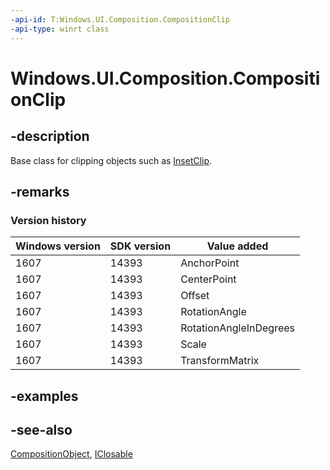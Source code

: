 ```yaml
---
-api-id: T:Windows.UI.Composition.CompositionClip
-api-type: winrt class
---
```


<!-- Class syntax.
public class CompositionClip : Windows.UI.Composition.CompositionObject, Windows.UI.Composition.ICompositionClip, Windows.UI.Composition.ICompositionClip2
-->

# Windows.UI.Composition.CompositionClip

## -description
Base class for clipping objects such as [InsetClip](insetclip.md).



## -remarks

### Version history

| Windows version | SDK version | Value added |
| -- | -- | -- |
| 1607 | 14393 | AnchorPoint |
| 1607 | 14393 | CenterPoint |
| 1607 | 14393 | Offset |
| 1607 | 14393 | RotationAngle |
| 1607 | 14393 | RotationAngleInDegrees |
| 1607 | 14393 | Scale |
| 1607 | 14393 | TransformMatrix |

## -examples

## -see-also
[CompositionObject](compositionobject.md), [IClosable](../windows.foundation/iclosable.md)

